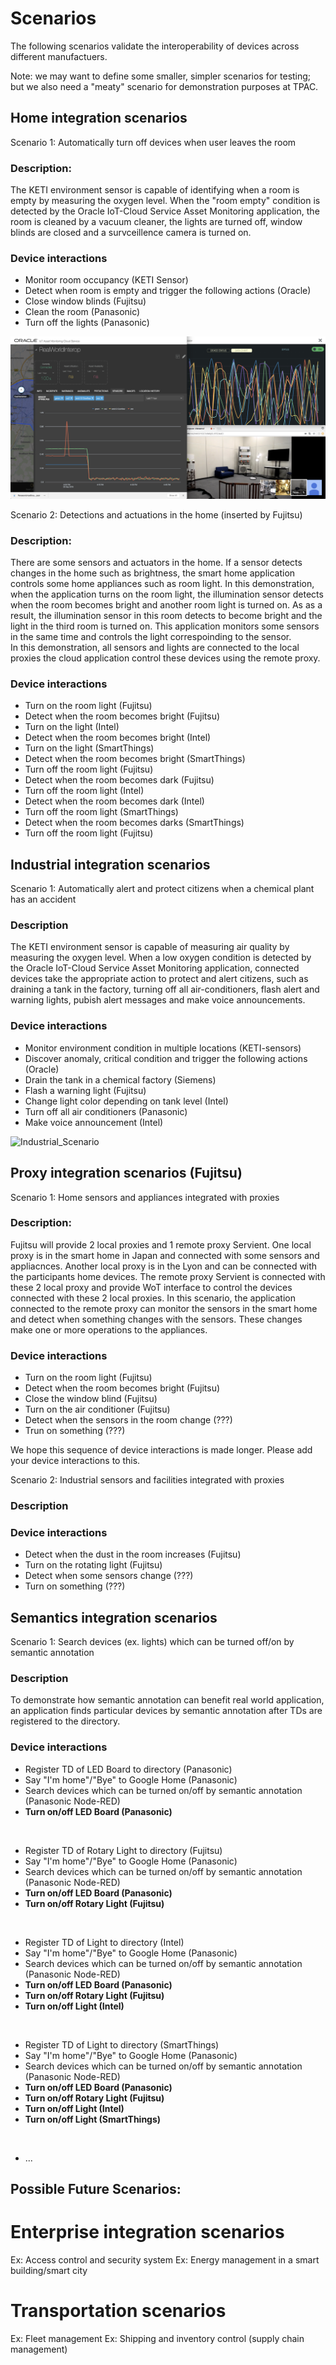 # Scenarios

The following scenarios validate the interoperability of devices across different manufactuers.

Note: we may want to define some smaller, simpler scenarios for testing; but we also need a "meaty" scenario for demonstration
purposes at TPAC.

## Home integration scenarios

Scenario 1: Automatically turn off devices when user leaves the room  

### Description:
The KETI environment sensor is capable of identifying when a room is empty by measuring the oxygen level.
When the "room empty" condition is detected by the Oracle IoT-Cloud Service Asset Monitoring application,
the room is cleaned by a vacuum cleaner, the lights are turned off, window blinds are closed and
a survceillence camera is turned on.

### Device interactions
- Monitor room occupancy (KETI Sensor)  
- Detect when room is empty and trigger the following actions (Oracle)
- Close window blinds (Fujitsu)
- Clean the room (Panasonic)
- Turn off the lights (Panasonic)

![Home_Scenario](images/Home_Scenario.png)



Scenario 2: Detections and actuations in the home (inserted by Fujitsu)

### Description:
There are some sensors and actuators in the home. If a sensor detects changes in the home such as brightness,
the smart home application controls some home appliances such as room light. In this demonstration, when the application
turns on the room light, the illumination sensor detects when the room becomes bright and another room light is turned on.
As as a result, the illumination sensor in this room detects to become bright and the light in the third room is turned on.
This application monitors some sensors in the same time and controls the light correspoinding to the sensor.<br>
In this demonstration, all sensors and lights are connected to the local proxies the cloud application control
these devices using the remote proxy.

### Device interactions
- Turn on the room light (Fujitsu)
- Detect when the room becomes bright (Fujitsu)
- Turn on the light (Intel)
- Detect when the room becomes bright (Intel)
- Turn on the light (SmartThings)
- Detect when the room becomes bright (SmartThings)
- Turn off the room light (Fujitsu)
- Detect when the room becomes dark (Fujitsu)
- Turn off the room light (Intel)
- Detect when the room becomes dark (Intel)
- Turn off the room light (SmartThings)
- Detect when the room becomes darks (SmartThings)
- Turn off the room light (Fujitsu)

## Industrial integration scenarios

Scenario 1: Automatically alert and protect citizens when a chemical plant has an accident

### Description
The KETI environment sensor is capable of measuring air quality by measuring the oxygen level.
When a low oxygen condition is detected by the Oracle IoT-Cloud Service Asset Monitoring application,
connected devices take the appropriate action to protect and alert citizens,
such as draining a tank in the factory, turning off all air-conditioners, flash alert and warning lights,
pubish alert messages and make voice announcements.

### Device interactions
- Monitor environment condition in multiple locations (KETI-sensors)
- Discover anomaly, critical condition and trigger the following actions (Oracle)
- Drain the tank in a chemical factory (Siemens)
- Flash a warning light (Fujitsu)
- Change light color depending on tank level (Intel)
- Turn off all air conditioners (Panasonic)
- Make voice announcement (Intel)

![Industrial_Scenario](images/Industrial_Scenario.png)

## Proxy integration scenarios (Fujitsu)

Scenario 1: Home sensors and appliances integrated with proxies

### Description:
Fujitsu will provide 2 local proxies and 1 remote proxy Servient. One local proxy is in the smart home in Japan and 
connected with some sensors and appliacnces. Another local proxy is in the Lyon and can be connected with 
the participants home devices. The remote proxy Servient is connected with these 2 local proxy and provide WoT interface
to control the devices connected with these 2 local proxies.
In this scenario, the application connected to the remote proxy can monitor the sensors in the smart home and 
detect when something changes with the sensors. These changes make one or more operations to the appliances.

### Device interactions
- Turn on the room light (Fujitsu)
- Detect when the room becomes bright (Fujitsu)
- Close the window blind (Fujitsu)
- Turn on the air conditioner (Fujitsu)
- Detect when the sensors in the room change (???)
- Trun on something (???)

We hope this sequence of device interactions is made longer. Please add your device interactions to this.

Scenario 2: Industrial sensors and facilities integrated with proxies

### Description

### Device interactions
- Detect when the dust in the room increases (Fujitsu)
- Turn on the rotating light (Fujitsu)
- Detect when some sensors change (???)
- Turn on something (???)

## Semantics integration scenarios
Scenario 1: Search devices (ex. lights) which can be turned off/on by semantic annotation

### Description
To demonstrate how semantic annotation can benefit real world application, an application finds particular devices by semantic annotation after TDs are registered to the directory.

### Device interactions
- Register TD of LED Board to directory (Panasonic)
- Say "I'm home"/"Bye" to Google Home (Panasonic)
- Search devices which can be turned on/off by semantic annotation (Panasonic Node-RED)
- **Turn on/off LED Board (Panasonic)**

<br>

- Register TD of Rotary Light to directory (Fujitsu)
- Say "I'm home"/"Bye" to Google Home (Panasonic)
- Search devices which can be turned on/off by semantic annotation (Panasonic Node-RED)
- **Turn on/off LED Board (Panasonic)**
- **Turn on/off Rotary Light (Fujitsu)**

<br>

- Register TD of Light to directory (Intel)
- Say "I'm home"/"Bye" to Google Home (Panasonic)
- Search devices which can be turned on/off by semantic annotation (Panasonic Node-RED)
- **Turn on/off LED Board (Panasonic)**
- **Turn on/off Rotary Light (Fujitsu)**
- **Turn on/off Light (Intel)**

<br>

- Register TD of Light to directory (SmartThings)
- Say "I'm home"/"Bye" to Google Home (Panasonic)
- Search devices which can be turned on/off by semantic annotation (Panasonic Node-RED)
- **Turn on/off LED Board (Panasonic)**
- **Turn on/off Rotary Light (Fujitsu)**
- **Turn on/off Light (Intel)**
- **Turn on/off Light (SmartThings)**

<br>

- ...

## Possible Future Scenarios:
# Enterprise integration scenarios
Ex: Access control and security system
Ex: Energy management in a smart building/smart city
# Transportation scenarios
Ex: Fleet management
Ex: Shipping and inventory control (supply chain management)
